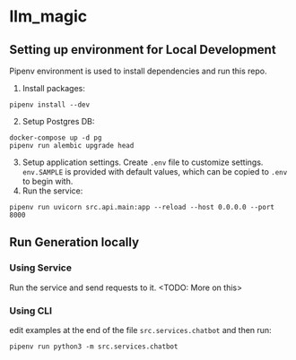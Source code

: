 # llm_magic

## Setting up environment for Local Development
Pipenv environment is used to install dependencies and run this repo.

1. Install packages:
```
pipenv install --dev
```

2. Setup Postgres DB:
```
docker-compose up -d pg
pipenv run alembic upgrade head
```
3. Setup application settings. Create `.env` file to customize settings. `env.SAMPLE` is provided with default values, 
which can be copied to `.env` to begin with. 
4. Run the service:
```
pipenv run uvicorn src.api.main:app --reload --host 0.0.0.0 --port 8000
```

## Run Generation locally

### Using Service
Run the service and send requests to it.
<TODO: More on this>

### Using CLI
edit examples at the end of the file `src.services.chatbot` and then run:
```
pipenv run python3 -m src.services.chatbot
```